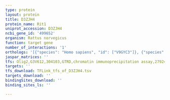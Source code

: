 ```yaml
---
type: protein
layout: protein
title: D3ZJH4
protein_name: Rit1
uniprot_accession: D3ZJH4
ncbi_gene_id: '499652'
organism: Rattus norvegicus
function: target gene
number_of_interactions: '1'
orthologs: '[{"species": "Homo sapiens", "id": ["V9GYC3"]}, {"species": "Danio rerio", "id": ["<a href=\"/protein/b3dju3\">B3DJU3</a>"]}, {"species": "Mus musculus", "id": ["<a href=\"/protein/p70426\">P70426</a>"]}]'
jaspar_matrices: ''
tfs: Olig2,G3V612,304103,GTRD,chromatin immunoprecipitation assay,27924024%5Buid%5D,No
targets: ''
tfs_download: TFLink_tfs_of_D3ZJH4.tsv
targets_download: ''
bindingSites_download: ''
binding_sites_ls: ''

---
```

